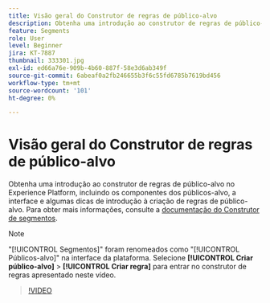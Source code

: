 ```yaml
---
title: Visão geral do Construtor de regras de público-alvo
description: Obtenha uma introdução ao construtor de regras de público-alvo no Experience Platform, incluindo os componentes dos públicos-alvo, a interface e algumas dicas de introdução à criação de regras de público-alvo.
feature: Segments
role: User
level: Beginner
jira: KT-7887
thumbnail: 333301.jpg
exl-id: ed66a76e-909b-4b60-887f-58e3d6ab349f
source-git-commit: 6abeaf0a2fb246655b3f6c55fd6785b7619bd456
workflow-type: tm+mt
source-wordcount: '101'
ht-degree: 0%

---
```


# Visão geral do Construtor de regras de público-alvo

Obtenha uma introdução ao construtor de regras de público-alvo no Experience Platform, incluindo os componentes dos públicos-alvo, a interface e algumas dicas de introdução à criação de regras de público-alvo. Para obter mais informações, consulte a [documentação do Construtor de segmentos](https://experienceleague.adobe.com/docs/experience-platform/segmentation/ui/segment-builder.html?lang=pt-br).

>[!NOTE]
>
> &quot;[!UICONTROL Segmentos]&quot; foram renomeados como &quot;[!UICONTROL Públicos-alvo]&quot; na interface da plataforma. Selecione **[!UICONTROL Criar público-alvo]** > **[!UICONTROL Criar regra]** para entrar no construtor de regras apresentado neste vídeo.


>[!VIDEO](https://video.tv.adobe.com/v/333301/?learn=on&enablevpops)

